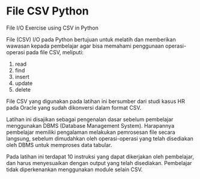 # File CSV Python
File I/O Exercise using CSV in Python

File (CSV) I/O pada Python bertujuan untuk melatih dan memberikan wawasan kepada pembelajar agar bisa memahami penggunaan operasi-operasi pada file CSV, meliputi:
1. read
2. find
3. insert
4. update
5. delete

File CSV yang digunakan pada latihan ini bersumber dari studi kasus HR pada Oracle yang sudah dikonversi dalam format CSV.

Latihan ini disajikan sebagai pengenalan dasar sebelum pembelajar menggunakan DBMS (Database Management System). Harapannya pembelajar memiliki pengalaman melakukan pemrosesan file secara langsung, sebelum dimudahkan oleh operasi-operasi yang telah disediakan oleh DBMS untuk memproses data tabular.

Pada latihan ini terdapat 10 instruksi yang dapat dikerjakan oleh pembelajar, dan harus menyesuaikan dengan output yang telah disediakan. Pembelajar tidak diperkenankan menggunakan module selain CSV.